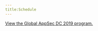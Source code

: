 ```yaml
---
title:Schedule
---
```



<a id="sched-embed" href="https://globalappsecdc2019.sched.com/">View the Global AppSec DC 2019 program.</a><script type="text/javascript" src="https://globalappsecdc2019.sched.com/js/embed.js"></script>
